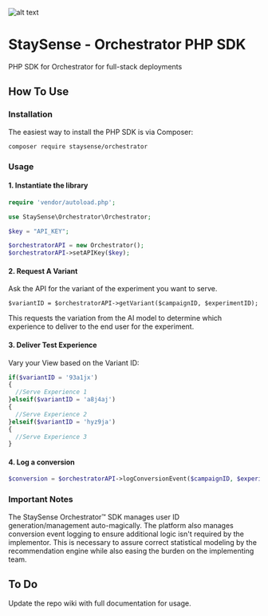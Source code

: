 ![alt text](http://staysense.com/img/staysense-logo.png "StaySense Orchestrator")

StaySense - Orchestrator PHP SDK
================================
PHP SDK for Orchestrator for full-stack deployments

How To Use
----------

### Installation
The easiest way to install the PHP SDK is via Composer:

`composer require staysense/orchestrator`

### Usage

#### 1. Instantiate the library

```php
require 'vendor/autoload.php';

use StaySense\Orchestrator\Orchestrator;

$key = "API_KEY";

$orchestratorAPI = new Orchestrator();
$orchestratorAPI->setAPIKey($key);
```

#### 2. Request A Variant

Ask the API for the variant of the experiment you want to serve.

`$variantID = $orchestratorAPI->getVariant($campaignID, $experimentID);`

This requests the variation from the AI model to determine which experience to deliver to the end user for the experiment.

#### 3. Deliver Test Experience

Vary your View based on the Variant ID:

```php
if($variantID = '93a1jx')
{
  //Serve Experience 1
}elseif($variantID = 'a8j4aj')
{
  //Serve Experience 2
}elseif($variantID = 'hyz9ja')
{
  //Serve Experience 3
}
```

#### 4. Log a conversion

```php
$conversion = $orchestratorAPI->logConversionEvent($campaignID, $experimentID, $variantID);
```

### Important Notes

The StaySense Orchestrator™ SDK manages user ID generation/management auto-magically. The platform also manages conversion event logging to ensure additional logic isn't required by the implementor. This is necessary to assure correct statistical modeling by the recommendation engine while also easing the burden on the implementing team.

To Do
-----

Update the repo wiki with full documentation for usage.
